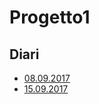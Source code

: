 # Progetto1

## Diari
- [08.09.2017](I3_DIARIO_PROG1_2017_09_08.docx)
- [15.09.2017](I3_DIARIO_PROG1_2017_09_15.docx)
